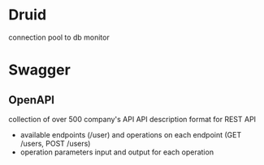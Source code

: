 # Druid
connection pool to db monitor

# Swagger
## OpenAPI
collection of over 500 company's API
API description format for REST API
- available endpoints (/user) and operations on each endpoint (GET /users, POST /users)
- operation parameters input and output for each operation









